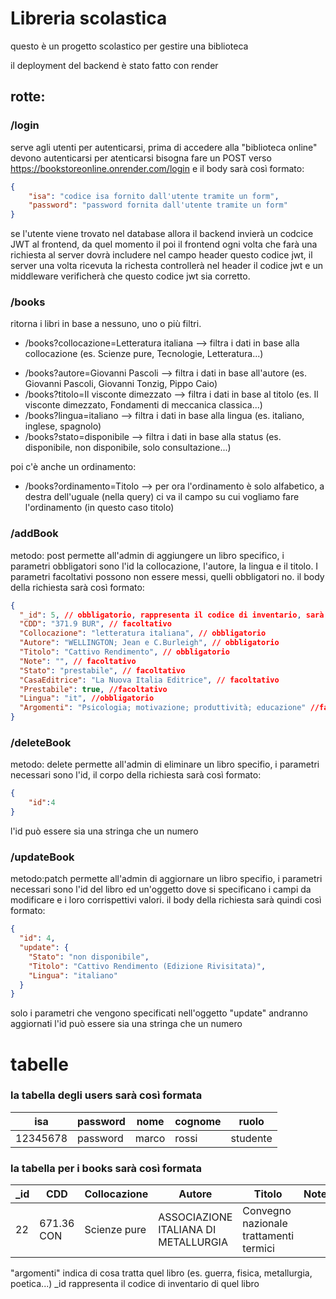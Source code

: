 # Libreria scolastica
questo è un progetto scolastico per gestire una biblioteca


il deployment del backend è stato fatto con render





## rotte:
### /login 
serve agli utenti per autenticarsi, prima di accedere alla "biblioteca online" devono autenticarsi
per atenticarsi bisogna fare un POST verso https://bookstoreonline.onrender.com/login 
e il body sarà così formato:
```json 
{
    "isa": "codice isa fornito dall'utente tramite un form",
    "password": "password fornita dall'utente tramite un form"
}
```
se l'utente viene trovato nel database allora il backend invierà un codcice JWT al frontend, da quel momento il poi il frontend
ogni volta che farà una richiesta al server dovrà includere nel campo header questo codice jwt, il server una volta ricevuta la richesta 
controllerà nel header il codice jwt e un middleware verificherà che questo codice jwt sia corretto.



### /books
ritorna i libri in base a nessuno, uno o più filtri.

- /books?collocazione=Letteratura italiana --> filtra i dati in base alla collocazione (es. Scienze pure, Tecnologie, Letteratura...)
<!-- - /books?argomenti=Letteratura filtra i dati in base alla disciplina (es. Metallurgia, Informatica, Fiscia, Guerra) -->
- /books?autore=Giovanni Pascoli --> filtra i dati in base all'autore (es. Giovanni Pascoli, Giovanni Tonzig, Pippo Caio)
- /books?titolo=Il visconte dimezzato --> filtra i dati in base al titolo (es. Il visconte dimezzato, Fondamenti di meccanica classica...)
- /books?lingua=italiano --> filtra i dati in base alla lingua (es. italiano, inglese, spagnolo)
- /books?stato=disponibile --> filtra i dati in base alla status (es. disponibile, non disponibile, solo consultazione...)

poi c'è anche un ordinamento:
- /books?ordinamento=Titolo --> per ora l'ordinamento è solo alfabetico, a destra dell'uguale (nella query) ci va il campo su cui vogliamo fare l'ordinamento (in questo caso titolo)

### /addBook
metodo: post
permette all'admin di aggiungere un libro specifico, i parametri obbligatori sono l'id la collocazione, l'autore, la lingua e il titolo.
I parametri facoltativi possono non essere messi, quelli obbligatori no.
 il body della richiesta sarà così formato:
```json 
{
  "_id": 5, // obbligatorio, rappresenta il codice di inventario, sarà l'admin a passarlo direttamente al server (l'id non verrò generato da mongodb)
  "CDD": "371.9 BUR", // facoltativo
  "Collocazione": "letteratura italiana", // obbligatorio
  "Autore": "WELLINGTON; Jean e C.Burleigh", // obbligatorio
  "Titolo": "Cattivo Rendimento", // obbligatorio
  "Note": "", // facoltativo
  "Stato": "prestabile", // facoltativo
  "CasaEditrice": "La Nuova Italia Editrice", // facoltativo
  "Prestabile": true, //facoltativo
  "Lingua": "it", //obbligatorio
  "Argomenti": "Psicologia; motivazione; produttività; educazione" //facoltativo
}
```


### /deleteBook
metodo: delete
permette all'admin di eliminare un libro specifio, i parametri necessari sono l'id, il corpo della richiesta sarà così formato:
```json 
{
    "id":4
}
```
l'id può essere sia una stringa che un numero

### /updateBook
metodo:patch
permette all'admin di aggiornare un libro specifio, i parametri necessari sono l'id del libro ed un'oggetto dove si specificano i campi da modificare e i loro corrispettivi valori.
il body della richiesta sarà quindi così formato:
```json 
{
  "id": 4,
  "update": {
    "Stato": "non disponibile",
    "Titolo": "Cattivo Rendimento (Edizione Rivisitata)",
    "Lingua": "italiano"
  }
}
```
solo i parametri che vengono specificati nell'oggetto "update" andranno aggiornati
l'id può essere sia una stringa che un numero

# tabelle
### la tabella degli users sarà così formata

|isa|password|nome|cognome|ruolo|
|---|--------|----|-------|-----|
|12345678|password|marco|rossi|studente|

### la tabella per i books sarà così formata

| _id | CDD        | Collocazione | Autore                               | Titolo                                 | Note | Stato      | Casa editrice           | Prestabile | lingua     | argomenti   |
|--------------|------------|--------------|---------------------------------------|----------------------------------------|------|------------|--------------------------|------------|---------------|--------------|
| 22           | 671.36 CON | Scienze pure | ASSOCIAZIONE ITALIANA DI METALLURGIA | Convegno nazionale trattamenti termici |      | Prestabile | ASS.ITALIANA METALLURGIA | VERO       |  italiana| Metallurgia  |


"argomenti" indica di cosa tratta quel libro (es. guerra, fisica, metallurgia, poetica...)
_id rappresenta il codice di inventario di quel libro
